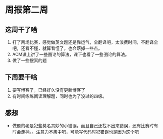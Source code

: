 # 周报第二周

## 这周干了啥
1. 打了两场比赛，感觉做英文题还是靠运气，全翻译吧，太浪费时间，不翻译全吧，还看不懂，就算看懂了，也会落掉一些点。
2. ACM课上讲了一些图论的算法，课下也看了一些图论的算法。
3. 做了一些搜索的题
## 下周要干啥
1. 要写博客了，已经好久没有更新博客了
2. 有时间练练阅读理解题，同时也为了没过的四级。

## 感想
+ 做题的老是犯些莫名其妙的小错误，而且自己还找不出来错误，还有比赛时有时会走神。。注意力不集中吧，可能写代码时犯错误也是因为这个吧
